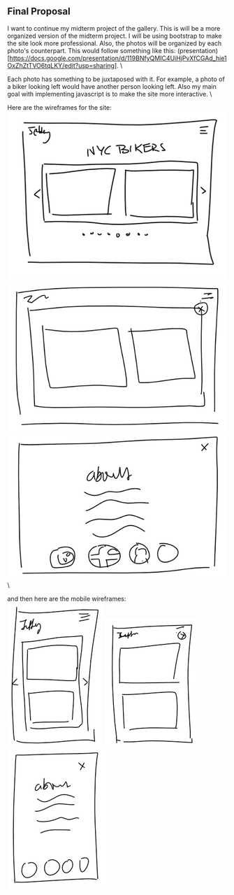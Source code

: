 ## Final Proposal

I want to continue my midterm project of the gallery.
This is will be a more organized version of the midterm project.
I will be using bootstrap to make the site look more professional.
Also, the photos will be organized by each photo's counterpart. This 
would follow something like this: 
(presentation)[https://docs.google.com/presentation/d/119BNfyQMIC4UiHjPvXfCGAd_hie1OxZhZtTVO6tqLKY/edit?usp=sharing].
\

Each photo has something to be juxtaposed with it. For example, a photo of a biker 
looking left would have another person looking left. Also my main 
goal with implementing javascript is to make the site more interactive.
\

Here are the wireframes for the site:
\
![main page](main_page.png)
![zoom in](zoom_in.png)
![about](about.png)
\
\

and then here are the mobile wireframes:
\
![mobile main page](m_main_page.png)
![mobile zoom in](m_zoom_in.png)
![mobile about](m_about.png)